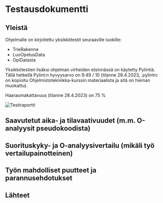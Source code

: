 # **Testausdokumentti**

## **Yleistä**

Ohjelmalle on kirjoitettu yksikkötestit seuraaville luokille:
- TrieRakenne
- LuoOpetusData
- OpiDatasta

Yksikkötestien lisäksi ohjelman virheiden etsinnässä on käytetty Pylintiä. Tällä hetkellä Pylint:n hyvyysarvo on 9.49 / 10 (tilanne 28.4.2023, .pylintrc on kopioitu Ohjelmistotekniikka-kurssin materiaalista ja sitä on hieman muokattu).

Haaraumakattavuus (tilanne 28.4.2023) on 75 %

![Testiraportti](https://github.com/vtonteri/Algoritmisovellus/tree/master/dokumentaatio/haaraumakattavuus.jpg)

## **Saavutetut aika- ja tilavaativuudet (m.m. O-analyysit pseudokoodista)**


## **Suorituskyky- ja O-analyysivertailu (mikäli työ vertailupainotteinen)**


## **Työn mahdolliset puutteet ja parannusehdotukset**


## **Lähteet**
